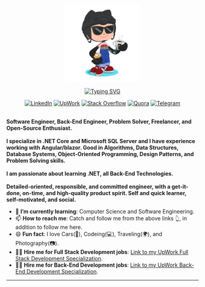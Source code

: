 <div>
    <div align=center>
        <img src="https://raw.githubusercontent.com/AhmedFathyDev/AhmedFathyDev/main/GitHub.png" alt="GitHub Octocat Drinking a Cup of Coffee" height="200">
    </div>
    <div align=center>
   
<a href="https://git.io/typing-svg"><img src="https://readme-typing-svg.herokuapp.com?font=Fira+Code&pause=1000&width=435&lines=Hi+there+I'm+Muhammad+Arsalan+%F0%9F%91%8B+;Microsoft+Dotnet+Developer;Founder+%26+CEO+at+Infetech;Backend+Engineer" alt="Typing SVG" /></a> </div>
    <div align=center>
        <a href="#"><img src="https://img.shields.io/badge/Linkedin-0077b5?style=flat&logo=linkedin" alt="LinkedIn" /></a>
        <a href="https://www.upwork.com/freelancers/~01b0982428e1b64f00?viewMode=1"><img src="https://img.shields.io/badge/Upwork-494949?style=flat&logo=upwork" alt="UpWork" /></a>
        <a href="#"><img src="https://img.shields.io/badge/Stack Overflow-f48024?style=flat&logo=stackoverflow&logoColor=white" alt="Stack Overflow" /></a>
        <a href="#"><img src="https://img.shields.io/badge/Quora-B92B27?style=flat&logo=quora" alt="Quora" /></a>
        <a href="#"><img src="https://img.shields.io/badge/Telegram-0088cc?style=flat&logo=telegram" alt="Telegram" /></a>
    </div>
    <div align=left>
        <br>
        <p>
            <strong>
                Software Engineer, Back-End Engineer, Problem Solver, Freelancer, and Open-Source Enthusiast.<br><br>
                I specialize in .NET Core and Microsoft SQL Server and I have experience working with Angular/blazor. Good in Algorithms, Data Structures, Database Systems, Object-Oriented Programming, Design Patterns, and Problem Solving skills.<br><br>
                I am passionate about learning .NET, all Back-End Technologies.<br><br>
                Detailed-oriented, responsible, and committed engineer, with a get-it-done, on-time, and high-quality product spirit. Self and quick learner, self-motivated, and social.
            </strong>
        </p>
        <ul>
            <li>🌱 <b>I’m currently learning</b>: Computer Science and Software Engineering.</li>
            <li>📫 <b>How to reach me</b>: Catch and follow me from the above links 👆, in addition to follow me here.</li>
            <li>😄 <b>Fun fact</b>: I love Cars(🚗), Codeing(💻), Traveling(🌍), and Photography(📷).</li>
            <li>👨‍💻 <b>Hire me for Full Stack Development jobs</b>: <a href="#">Link to my UpWork Full Stack Development Specialization</a>.</li>
            <li>👨‍💻 <b>Hire me for Back-End Development jobs</b>: <a href="#">Link to my UpWork Back-End Development Specialization</a>.</li>
        </ul>
    </div>
    
------

